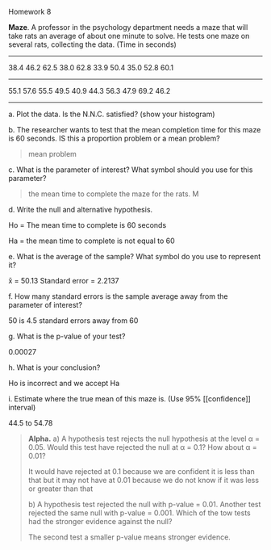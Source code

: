 Homework 8

**Maze**. A professor in the psychology department needs a maze that will take rats an average of about one minute to solve. He tests one maze on several rats, collecting the data. (Time in seconds)

  -------------------------------------------------------------------------------
  38.4    46.2    62.5    38.0    62.8    33.9    50.4    35.0    52.8    60.1
  ------- ------- ------- ------- ------- ------- ------- ------- ------- -------
  55.1    57.6    55.5    49.5    40.9    44.3    56.3    47.9    69.2    46.2

  -------------------------------------------------------------------------------

a.  Plot the data. Is the N.N.C. satisfied? (show your histogram)

b.  The researcher wants to test that the mean completion time for this maze is 60 seconds. IS this a proportion problem or a mean problem?

> mean problem

c.  What is the parameter of interest? What symbol should you use for this parameter?

> the mean time to complete the maze for the rats. M

d.  Write the null and alternative hypothesis.

Ho = The mean time to complete is 60 seconds

Ha = the mean time to complete is not equal to 60

e.  What is the average of the sample? What symbol do you use to represent it?

x̄ = 50.13 Standard error = 2.2137

f.  How many standard errors is the sample average away from the parameter of interest?

50 is 4.5 standard errors away from 60

g.  What is the p-value of your test?

0.00027

h.  What is your conclusion?

Ho is incorrect and we accept Ha

i.  Estimate where the true mean of this maze is. (Use 95% [[confidence]] interval)

44.5 to 54.78

> **Alpha.** a) A hypothesis test rejects the null hypothesis at the level α = 0.05. Would this test have rejected the null at α = 0.1? How about α = 0.01?
>
> It would have rejected at 0.1 because we are confident it is less than that but it may not have at 0.01 because we do not know if it was less or greater than that
>
> b\) A hypothesis test rejected the null with p-value = 0.01. Another test rejected the same null with p-value = 0.001. Which of the tow tests had the stronger evidence against the null?
>
> The second test a smaller p-value means stronger evidence.
